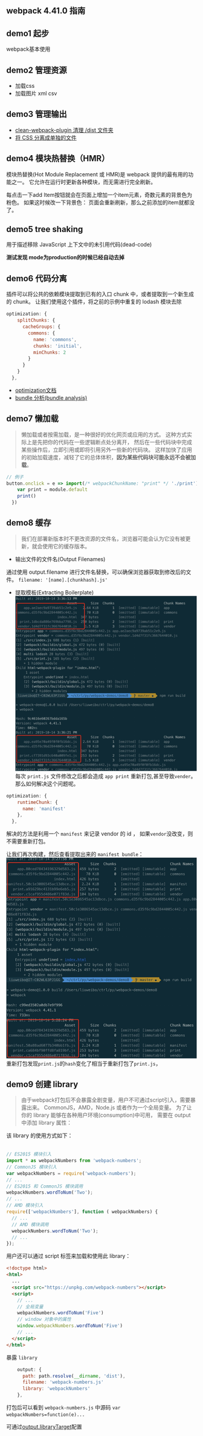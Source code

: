 ## webpack 4.41.0 指南
## demo1 起步
webpack基本使用

## demo2 管理资源
- 加载css
- 加载图片 xml csv

## demo3 管理输出
- [clean-webpack-plugin 清理 /dist 文件夹](https://github.com/johnagan/clean-webpack-plugin)
- [将 CSS 分离成单独的文件](https://github.com/webpack-contrib/mini-css-extract-plugin)

## demo4 模块热替换（HMR）

模块热替换(Hot Module Replacement 或 HMR)是 webpack 提供的最有用的功能之一。
它允许在运行时更新各种模块，而无需进行完全刷新。

每点击一下add Item按钮就会在页面上增加一个item元素，奇数元素的背景色为粉色。
如果这时候改一下背景色：
页面会重新刷新，那么之前添加的item就都没了。

## demo5 tree shaking
用于描述移除 JavaScript 上下文中的未引用代码(dead-code)

**测试发现 mode为production的时候已经自动去掉**

## demo6 代码分离
插件可以将公共的依赖模块提取到已有的入口 chunk 中，或者提取到一个新生成的 chunk。
让我们使用这个插件，将之前的示例中重复的 lodash 模块去除

```js
optimization: {
    splitChunks: {
      cacheGroups: {
        commons: {
          name: 'commons',
          chunks: 'initial',
          minChunks: 2
        }
      }
    }
  },
```

- [optimization文档](https://www.webpackjs.com/plugins/split-chunks-plugin/#optimization-splitchunks-chunks-all)
- [bundle 分析(bundle analysis)](https://github.com/webpack-contrib/webpack-bundle-analyzer)

## demo7 懒加载
> 懒加载或者按需加载，是一种很好的优化网页或应用的方式。
这种方式实际上是先把你的代码在一些逻辑断点处分离开，
然后在一些代码块中完成某些操作后，立即引用或即将引用另外一些新的代码块。
这样加快了应用的初始加载速度，减轻了它的总体体积，**因为某些代码块可能永远不会被加载**。

```js
// 例子
button.onclick = e => import(/* webpackChunkName: "print" */ './print').then(module => {
    var print = module.default
    print()
  })
```
## demo8 缓存
> 我们在部署新版本时不更改资源的文件名，浏览器可能会认为它没有被更新，就会使用它的缓存版本。

- 输出文件的文件名(Output Filenames)

通过使用 output.filename 进行文件名替换，可以确保浏览器获取到修改后的文件。
`filename: '[name].[chunkhash].js'`

- 提取模板(Extracting Boilerplate)
![](./images/manifest-webpack-before.jpg)
每次 `print.js` 文件修改之后都会造成 `app print` 重新打包,甚至导致`vender`。那么如何解决这个问题呢。

```js
optimization: {
    runtimeChunk: {
      name: 'manifest'
    },
  },
```

解决的方法是利用一个 `manifest` 来记录 vendor 的 id ，
如果`vendor`没改变，则不需要重新打包。

让我们再次构建，然后查看提取出来的 `manifest bundle`：
![](./images/manifest-wenpack.jpg)
重新打包发现`print.js`的`hash`变化了相当于重新打包了`print.js`，

## demo9 创建 library
> 由于webpack打包后不会暴露全剧变量，用户不可通过script引入，需要暴露出来。
CommonJS，AMD，Node.js 或者作为一个全局变量。
为了让你的 library 能够在各种用户环境(consumption)中可用，
需要在 output 中添加 library 属性：

该 library 的使用方式如下：
```js

// ES2015 模块引入
import * as webpackNumbers from 'webpack-numbers';
// CommonJS 模块引入
var webpackNumbers = require('webpack-numbers');
// ...
// ES2015 和 CommonJS 模块调用
webpackNumbers.wordToNum('Two');
// ...
// AMD 模块引入
require(['webpackNumbers'], function ( webpackNumbers) {
  // ...
  // AMD 模块调用
  webpackNumbers.wordToNum('Two');
  // ...
});
```
用户还可以通过 script 标签来加载和使用此 library：
```html
<!doctype html>
<html>
  ...
  <script src="https://unpkg.com/webpack-numbers"></script>
  <script>
    // ...
    // 全局变量
    webpackNumbers.wordToNum('Five')
    // window 对象中的属性
    window.webpackNumbers.wordToNum('Five')
    // ...
  </script>
</html>
```
暴露 `library`

```js
    output: {
      path: path.resolve(__dirname, 'dist'),
      filename: 'webpack-numbers.js'
      library: 'webpackNumbers'
    },
```
打包后可以看到 `webpack-numbers.js` 中源码  `var webpackNumbers=function(e)...`

可通过[output.libraryTarget](https://www.webpackjs.com/configuration/output/#output-librarytarget)配置
